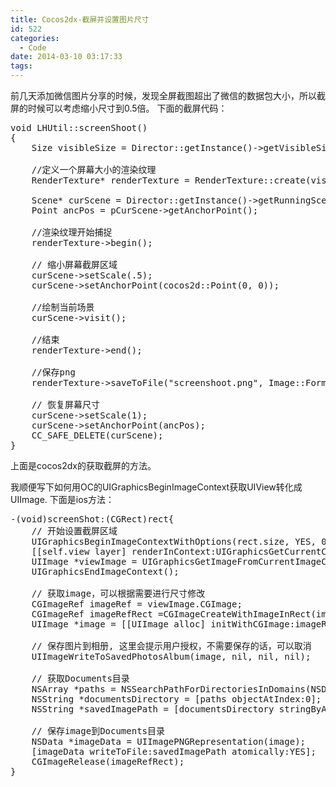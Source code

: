 ```yaml
---
title: Cocos2dx-截屏并设置图片尺寸
id: 522
categories:
  - Code
date: 2014-03-10 03:17:33
tags:
---
```


前几天添加微信图片分享的时候，发现全屏截图超出了微信的数据包大小，所以截屏的时候可以考虑缩小尺寸到0.5倍。
下面的截屏代码：
<pre class="lang:default decode:true">void LHUtil::screenShoot()
{
    Size visibleSize = Director::getInstance()-&gt;getVisibleSize();

    //定义一个屏幕大小的渲染纹理
    RenderTexture* renderTexture = RenderTexture::create(visibleSize.width * .5, visibleSize.height * .5, Texture2D::PixelFormat::RGBA8888);

    Scene* curScene = Director::getInstance()-&gt;getRunningScene();
    Point ancPos = pCurScene-&gt;getAnchorPoint();

    //渲染纹理开始捕捉
    renderTexture-&gt;begin();

    // 缩小屏幕截屏区域
    curScene-&gt;setScale(.5);
    curScene-&gt;setAnchorPoint(cocos2d::Point(0, 0));

    //绘制当前场景
    curScene-&gt;visit();

    //结束
    renderTexture-&gt;end();

    //保存png
    renderTexture-&gt;saveToFile("screenshoot.png", Image::Format::PNG);

    // 恢复屏幕尺寸
    curScene-&gt;setScale(1);
    curScene-&gt;setAnchorPoint(ancPos);
    CC_SAFE_DELETE(curScene);
}</pre>

上面是cocos2dx的获取截屏的方法。

我顺便写下如何用OC的UIGraphicsBeginImageContext获取UIView转化成UIImage.
下面是ios方法：

<pre class="lang:default decode:true " >-(void)screenShot:(CGRect)rect{
    // 开始设置截屏区域
    UIGraphicsBeginImageContextWithOptions(rect.size, YES, 0);
    [[self.view layer] renderInContext:UIGraphicsGetCurrentContext()];
    UIImage *viewImage = UIGraphicsGetImageFromCurrentImageContext();
    UIGraphicsEndImageContext();

    // 获取image，可以根据需要进行尺寸修改
    CGImageRef imageRef = viewImage.CGImage;
    CGImageRef imageRefRect =CGImageCreateWithImageInRect(imageRef, rect);
    UIImage *image = [[UIImage alloc] initWithCGImage:imageRefRect];

    // 保存图片到相册, 这里会提示用户授权，不需要保存的话，可以取消
    UIImageWriteToSavedPhotosAlbum(image, nil, nil, nil);

    // 获取Documents目录
    NSArray *paths = NSSearchPathForDirectoriesInDomains(NSDocumentDirectory, NSUserDomainMask, YES);
    NSString *documentsDirectory = [paths objectAtIndex:0];
    NSString *savedImagePath = [documentsDirectory stringByAppendingPathComponent:@"temScreenShot.png"];

    // 保存image到Documents目录
    NSData *imageData = UIImagePNGRepresentation(image);
    [imageData writeToFile:savedImagePath atomically:YES];
    CGImageRelease(imageRefRect);
}</pre> 